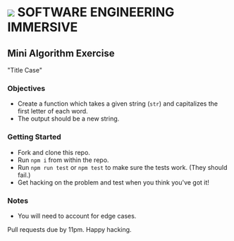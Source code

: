 # ![](https://ga-dash.s3.amazonaws.com/production/assets/logo-9f88ae6c9c3871690e33280fcf557f33.png) SOFTWARE ENGINEERING IMMERSIVE

## Mini Algorithm Exercise

"Title Case"

### Objectives

- Create a function which takes a given string (`str`) and capitalizes the first letter of each word.
- The output should be a new string.

### Getting Started

- Fork and clone this repo.
- Run `npm i` from within the repo.
- Run `npm run test` or `npm test` to make sure the tests work. (They should fail.)
- Get hacking on the problem and test when you think you've got it!

### Notes

- You will need to account for edge cases.

Pull requests due by 11pm. Happy hacking.
